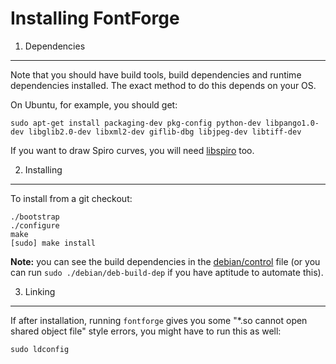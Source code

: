 Installing FontForge
====================

1. Dependencies
---------------

Note that you should have build tools, build dependencies
and runtime dependencies installed. The exact method to do this
depends on your OS.

On Ubuntu, for example, you should get:

```
sudo apt-get install packaging-dev pkg-config python-dev libpango1.0-dev libglib2.0-dev libxml2-dev giflib-dbg libjpeg-dev libtiff-dev
```

If you want to draw Spiro curves, you will need 
[libspiro](https://github.com/fontforge/libspiro) too.

2. Installing
-------------

To install from a git checkout:

```
./bootstrap
./configure
make
[sudo] make install
```

**Note:** you can see the build dependencies in the
[debian/control](https://github.com/fontforge/fontforge/blob/master/debian/control)
file (or you can run `sudo ./debian/deb-build-dep` if you have aptitude to automate
this).

3. Linking
----------

If after installation, running `fontforge` gives you some
"*.so cannot open shared object file" style errors, you
might have to run this as well:

```
sudo ldconfig
```
